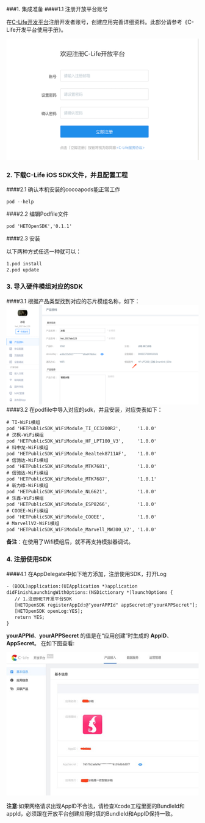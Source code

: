 
###1. 集成准备
####1.1 注册开放平台账号

在<a href="https://open.clife.cn/#/home">C-Life开发平台</a>注册开发者账号，创建应用完善详细资料。此部分请参考《C-Life开发平台使用手册》。

![](/assets/注册开放平台账号1.png)


### 2. 下载C-Life iOS SDK文件，并且配置工程
####2.1 确认本机安装的cocoapods能正常工作

```
pod --help 

```

####2.2 编辑Podfile文件

```
pod 'HETOpenSDK','0.1.1'

```

####2.3 安装

以下两种方式任选一种就可以：

```
1.pod install 
2.pod update 

```

### 3. 导入硬件模组对应的SDK
####3.1 根据产品类型找到对应的芯片模组名称，如下：
![](/assets/查看芯片模组类型.png)
####3.2 在podfile中导入对应的sdk，并且安装，对应类表如下：

```
# TI-WiFi模组
pod 'HETPublicSDK_WiFiModule_TI_CC3200R2',      '1.0.0'
# 汉枫-WiFi模组
pod 'HETPublicSDK_WiFiModule_HF_LPT100_V3',     '1.0.0'
# 科中龙-WiFi模组
pod 'HETPublicSDK_WiFiModule_Realtek8711AF',    '1.0.0'
# 信驰达-WiFi模组
pod 'HETPublicSDK_WiFiModule_MTK7681',          '1.0.0'
# 信驰达-WiFi模组
pod 'HETPublicSDK_WiFiModule_MTK7687',          '1.0.1'
# 新力维-WiFi模组
pod 'HETPublicSDK_WiFiModule_NL6621',           '1.0.0'
# 乐鑫-WiFi模组
pod 'HETPublicSDK_WiFiModule_ESP8266',          '1.0.0'
# COOEE-WiFi模组
pod 'HETPublicSDK_WiFiModule_COOEE',            '1.0.0'
# MarvellV2-WiFi模组
pod 'HETPublicSDK_WiFiModule_Marvell_MW300_V2', '1.0.0'

```
**备注**：在使用了Wifi模组后，就不再支持模拟器调试。

### 4. 注册使用SDK

####4.1 在AppDelegate中如下地方添加，注册使用SDK，打开Log

```
- (BOOL)application:(UIApplication *)application didFinishLaunchingWithOptions:(NSDictionary *)launchOptions {
   // 1.注册HET开发平台SDK
   [HETOpenSDK registerAppId:@"yourAPPId" appSecret:@"yourAPPSecret"];
   [HETOpenSDK openLog:YES];
   return YES;
}

```

**yourAPPId**、**yourAPPSecret** 的值是在“应用创建”时生成的 **AppID**、**AppSecret**。 在如下图查看: 


![](/assets/获取appkeyandappsecrect.jpg)

**注意**:如果网络请求出现AppID不合法，请检查Xcode工程里面的BundleId和appId，必须跟在开放平台创建应用时填的BundleId和AppID保持一致。



